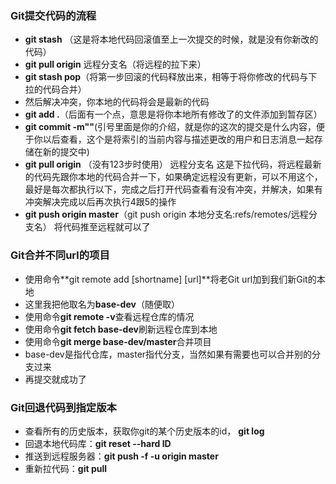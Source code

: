 ### Git提交代码的流程
- **git stash** （这是将本地代码回滚值至上一次提交的时候，就是没有你新改的代码）
- **git pull origin** 远程分支名（将远程的拉下来）
- **git stash pop**（将第一步回滚的代码释放出来，相等于将你修改的代码与下拉的代码合并）
- 然后解决冲突，你本地的代码将会是最新的代码
- **git add .**（后面有一个点，意思是将你本地所有修改了的文件添加到暂存区）
- **git commit -m""**(引号里面是你的介绍，就是你的这次的提交是什么内容，便于你以后查看，这个是将索引的当前内容与描述更改的用户和日志消息一起存储在新的提交中)
- **git pull origin** （没有123步时使用） 远程分支名 这是下拉代码，将远程最新的代码先跟你本地的代码合并一下，如果确定远程没有更新，可以不用这个，最好是每次都执行以下，完成之后打开代码查看有没有冲突，并解决，如果有冲突解决完成以后再次执行4跟5的操作
- **git push origin master**（git push origin 本地分支名:refs/remotes/远程分支名） 将代码推至远程就可以了
### Git合并不同url的项目
- 使用命令**git remote add [shortname] [url]**将老Git url加到我们新Git的本地
- 这里我把他取名为**base-dev**（随便取）
- 使用命令**git remote -v**查看远程仓库的情况
- 使用命令**git fetch base-dev**刷新远程仓库到本地
- 使用命令**git merge base-dev/master**合并项目
- base-dev是指代仓库，master指代分支，当然如果有需要也可以合并别的分支过来 
- 再提交就成功了

### Git回退代码到指定版本
- 查看所有的历史版本，获取你git的某个历史版本的id， **git log**
- 回退本地代码库：**git reset --hard ID**
- 推送到远程服务器：**git push -f -u origin master**
- 重新拉代码：**git pull**